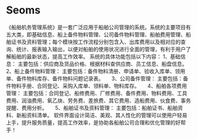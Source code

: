 # Seoms
 《船舶机务管理系统》是一套广泛应用于船舶公司管理的系统。系统的主要项目有五大类，即基础信息、船上备件物料管理、公司备件物料管理、船舶费用管理、船舶证书及资料管理；每个模块按工作流程分别包含入、出库费用以及相对应的查询、统计、报表输入输出，以便对船舶的使用状况进行全面的管理，有利于用户了解船舶的最新状态，提高工作效率。  系统的具体功能包括以下内容： 1、基础信息： 主要包括：供应商及货品价格、根据材料查供应商、员工信息、船盘信息。 2、船上备件物料管理：  主要包括：备件物料清册、申请单、验收入库单、领用单、备件物料库存、备件物料问题记录表。 　 3、公司备件管理：  主要包括：备件物料手册、合同登记、采购入库单、领料单、物料库存。  　 4、船舶各项费用管理：  主要包括：合同登记、船修费用、厂修费用、备件费用、物料费用、工具费用、润油费用、氧乙炔、劳务费、差旅费、其它费用、造船费用、伙食费、事务提醒、费用分析。  　 5、船舶证书及资料管理：  主要包括：船舶证书、船舶资料、新船资料清单。 软件界面设计简洁、美观、其人性化的管理可以使用户轻易上手，提升服务质量，提高工作效率，是协助各船舶公司合理和优化管理的好帮手！
